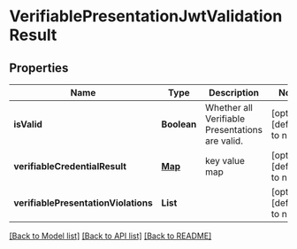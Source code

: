 # VerifiablePresentationJwtValidationResult
## Properties

| Name | Type | Description | Notes |
|------------ | ------------- | ------------- | -------------|
| **isValid** | **Boolean** | Whether all Verifiable Presentations are valid. | [optional] [default to null] |
| **verifiableCredentialResult** | [**Map**](AnyType.md) | key value map | [optional] [default to null] |
| **verifiablePresentationViolations** | **List** |  | [optional] [default to null] |

[[Back to Model list]](../README.md#documentation-for-models) [[Back to API list]](../README.md#documentation-for-api-endpoints) [[Back to README]](../README.md)


